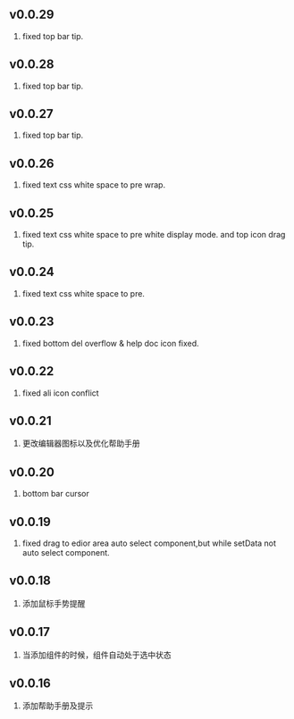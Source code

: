 ## v0.0.29

1. fixed top bar tip.

## v0.0.28

1. fixed top bar tip.

## v0.0.27

1. fixed top bar tip.

## v0.0.26

1. fixed text css white space to pre wrap.

## v0.0.25

1. fixed text css white space to pre white display mode. and top icon drag tip.

## v0.0.24

1. fixed text css white space to pre.

## v0.0.23

1. fixed bottom del overflow & help doc icon fixed.

## v0.0.22

1. fixed ali icon conflict

## v0.0.21

1. 更改编辑器图标以及优化帮助手册

## v0.0.20

1. bottom bar cursor

## v0.0.19

1. fixed drag to edior area auto select component,but while setData not auto select component.

## v0.0.18

1. 添加鼠标手势提醒

## v0.0.17

1. 当添加组件的时候，组件自动处于选中状态

## v0.0.16

1. 添加帮助手册及提示
